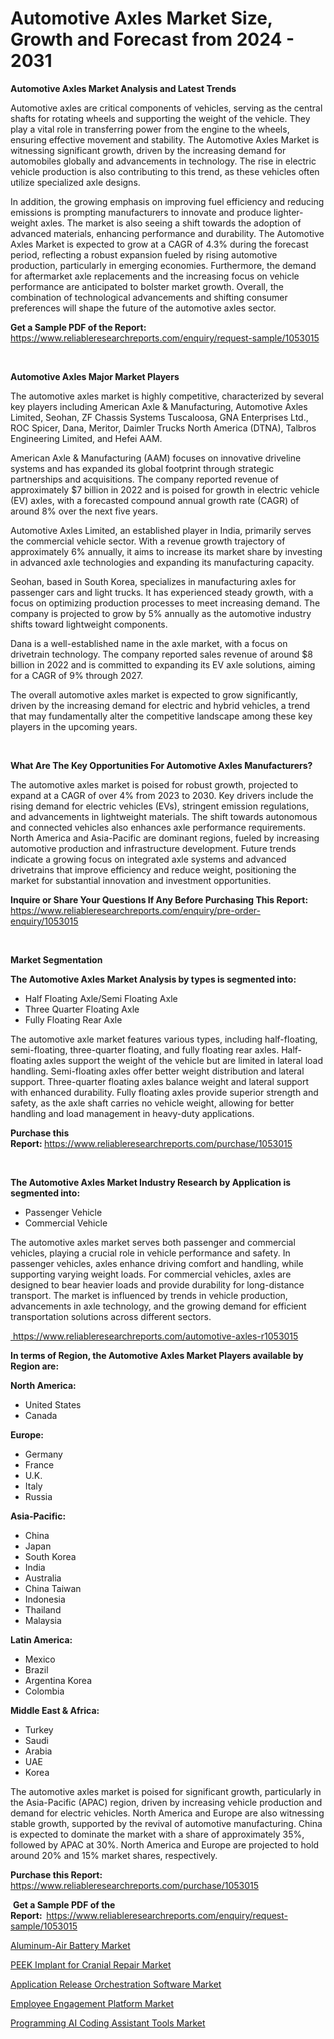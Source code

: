 <p><h1>Automotive Axles Market Size, Growth and Forecast from 2024 - 2031</h1></p><p><strong>Automotive Axles Market Analysis and Latest Trends</strong></p>
<p><p>Automotive axles are critical components of vehicles, serving as the central shafts for rotating wheels and supporting the weight of the vehicle. They play a vital role in transferring power from the engine to the wheels, ensuring effective movement and stability. The Automotive Axles Market is witnessing significant growth, driven by the increasing demand for automobiles globally and advancements in technology. The rise in electric vehicle production is also contributing to this trend, as these vehicles often utilize specialized axle designs.</p><p>In addition, the growing emphasis on improving fuel efficiency and reducing emissions is prompting manufacturers to innovate and produce lighter-weight axles. The market is also seeing a shift towards the adoption of advanced materials, enhancing performance and durability. The Automotive Axles Market is expected to grow at a CAGR of 4.3% during the forecast period, reflecting a robust expansion fueled by rising automotive production, particularly in emerging economies. Furthermore, the demand for aftermarket axle replacements and the increasing focus on vehicle performance are anticipated to bolster market growth. Overall, the combination of technological advancements and shifting consumer preferences will shape the future of the automotive axles sector.</p></p>
<p><strong>Get a Sample PDF of the Report:&nbsp;</strong> <a href="https://www.reliableresearchreports.com/enquiry/request-sample/1053015?utm_campaign=40&utm_medium=2&utm_source=Github&utm_content=ia&utm_term=07122024&utm_id=automotive-axles">https://www.reliableresearchreports.com/enquiry/request-sample/1053015</a></p>
<p>&nbsp;</p>
<p><strong>Automotive Axles Major Market Players</strong></p>
<p><p>The automotive axles market is highly competitive, characterized by several key players including American Axle & Manufacturing, Automotive Axles Limited, Seohan, ZF Chassis Systems Tuscaloosa, GNA Enterprises Ltd., ROC Spicer, Dana, Meritor, Daimler Trucks North America (DTNA), Talbros Engineering Limited, and Hefei AAM.</p><p>American Axle & Manufacturing (AAM) focuses on innovative driveline systems and has expanded its global footprint through strategic partnerships and acquisitions. The company reported revenue of approximately $7 billion in 2022 and is poised for growth in electric vehicle (EV) axles, with a forecasted compound annual growth rate (CAGR) of around 8% over the next five years.</p><p>Automotive Axles Limited, an established player in India, primarily serves the commercial vehicle sector. With a revenue growth trajectory of approximately 6% annually, it aims to increase its market share by investing in advanced axle technologies and expanding its manufacturing capacity.</p><p>Seohan, based in South Korea, specializes in manufacturing axles for passenger cars and light trucks. It has experienced steady growth, with a focus on optimizing production processes to meet increasing demand. The company is projected to grow by 5% annually as the automotive industry shifts toward lightweight components.</p><p>Dana is a well-established name in the axle market, with a focus on drivetrain technology. The company reported sales revenue of around $8 billion in 2022 and is committed to expanding its EV axle solutions, aiming for a CAGR of 9% through 2027.</p><p>The overall automotive axles market is expected to grow significantly, driven by the increasing demand for electric and hybrid vehicles, a trend that may fundamentally alter the competitive landscape among these key players in the upcoming years.</p></p>
<p>&nbsp;</p>
<p><strong>What Are The Key Opportunities For Automotive Axles Manufacturers?</strong></p>
<p><p>The automotive axles market is poised for robust growth, projected to expand at a CAGR of over 4% from 2023 to 2030. Key drivers include the rising demand for electric vehicles (EVs), stringent emission regulations, and advancements in lightweight materials. The shift towards autonomous and connected vehicles also enhances axle performance requirements. North America and Asia-Pacific are dominant regions, fueled by increasing automotive production and infrastructure development. Future trends indicate a growing focus on integrated axle systems and advanced drivetrains that improve efficiency and reduce weight, positioning the market for substantial innovation and investment opportunities.</p></p>
<p><strong>Inquire or Share Your Questions If Any Before Purchasing This Report:</strong> <a href="https://www.reliableresearchreports.com/enquiry/pre-order-enquiry/1053015?utm_campaign=40&utm_medium=2&utm_source=Github&utm_content=ia&utm_term=07122024&utm_id=automotive-axles">https://www.reliableresearchreports.com/enquiry/pre-order-enquiry/1053015</a></p>
<p>&nbsp;</p>
<p><strong>Market Segmentation</strong></p>
<p><strong>The Automotive Axles Market Analysis by types is segmented into:</strong></p>
<p><ul><li>Half Floating Axle/Semi Floating Axle</li><li>Three Quarter Floating Axle</li><li>Fully Floating Rear Axle</li></ul></p>
<p><p>The automotive axle market features various types, including half-floating, semi-floating, three-quarter floating, and fully floating rear axles. Half-floating axles support the weight of the vehicle but are limited in lateral load handling. Semi-floating axles offer better weight distribution and lateral support. Three-quarter floating axles balance weight and lateral support with enhanced durability. Fully floating axles provide superior strength and safety, as the axle shaft carries no vehicle weight, allowing for better handling and load management in heavy-duty applications.</p></p>
<p><strong>Purchase this Report:&nbsp;</strong><a href="https://www.reliableresearchreports.com/purchase/1053015?utm_campaign=40&utm_medium=2&utm_source=Github&utm_content=ia&utm_term=07122024&utm_id=automotive-axles">https://www.reliableresearchreports.com/purchase/1053015</a></p>
<p>&nbsp;</p>
<p><strong>The Automotive Axles Market Industry Research by Application is segmented into:</strong></p>
<p><ul><li>Passenger Vehicle</li><li>Commercial Vehicle</li></ul></p>
<p><p>The automotive axles market serves both passenger and commercial vehicles, playing a crucial role in vehicle performance and safety. In passenger vehicles, axles enhance driving comfort and handling, while supporting varying weight loads. For commercial vehicles, axles are designed to bear heavier loads and provide durability for long-distance transport. The market is influenced by trends in vehicle production, advancements in axle technology, and the growing demand for efficient transportation solutions across different sectors.</p></p>
<p><a href="https://www.reliableresearchreports.com/automotive-axles-r1053015?utm_campaign=40&utm_medium=2&utm_source=Github&utm_content=ia&utm_term=07122024&utm_id=automotive-axles">&nbsp;https://www.reliableresearchreports.com/automotive-axles-r1053015</a></p>
<p><strong>In terms of Region, the Automotive Axles Market Players available by Region are:</strong></p>
<p>
    <p> <strong> North America: </strong>
        <ul>
            <li>United States</li>
            <li>Canada</li>
        </ul>
        </p> 
    <p> <strong> Europe: </strong>
        <ul>
            <li>Germany</li>
            <li>France</li>
            <li>U.K.</li>
            <li>Italy</li>
            <li>Russia</li>
        </ul>
        </p> 
    <p> <strong> Asia-Pacific: </strong>
        <ul>
            <li>China</li>
            <li>Japan</li>
            <li>South Korea</li>
            <li>India</li>
            <li>Australia</li>
            <li>China Taiwan</li>
            <li>Indonesia</li>
            <li>Thailand</li>
            <li>Malaysia</li>
        </ul>
        </p> 
    <p> <strong> Latin America: </strong>
        <ul>
            <li>Mexico</li>
            <li>Brazil</li>
            <li>Argentina Korea</li>
            <li>Colombia</li>
        </ul>
        </p> 
    <p> <strong> Middle East & Africa: </strong>
        <ul>
            <li>Turkey</li>
            <li>Saudi</li>
            <li>Arabia</li>
            <li>UAE</li>
            <li>Korea</li>
        </ul>
    </p>
    </p>
<p><p>The automotive axles market is poised for significant growth, particularly in the Asia-Pacific (APAC) region, driven by increasing vehicle production and demand for electric vehicles. North America and Europe are also witnessing stable growth, supported by the revival of automotive manufacturing. China is expected to dominate the market with a share of approximately 35%, followed by APAC at 30%. North America and Europe are projected to hold around 20% and 15% market shares, respectively.</p></p>
<p><strong>Purchase this Report: </strong><a href="https://www.reliableresearchreports.com/purchase/1053015?utm_campaign=40&utm_medium=2&utm_source=Github&utm_content=ia&utm_term=07122024&utm_id=automotive-axles">https://www.reliableresearchreports.com/purchase/1053015</a></p>
<p>&nbsp;<strong>Get a Sample PDF of the Report:&nbsp;&nbsp;</strong><a href="https://www.reliableresearchreports.com/enquiry/request-sample/1053015?utm_campaign=40&utm_medium=2&utm_source=Github&utm_content=ia&utm_term=07122024&utm_id=automotive-axles">https://www.reliableresearchreports.com/enquiry/request-sample/1053015</a></p>
<p><strong></strong></p>
<p><p><a href="https://github.com/dmitriyvo6rog/Market-Research-Report-List-1/blob/main/aluminum-air-battery-market.md?utm_campaign=40&utm_medium=2&utm_source=Github&utm_content=ia&utm_term=07122024&utm_id=automotive-axles">Aluminum-Air Battery Market</a></p><p><a href="https://issuu.com/reportprime-2/docs/peek-implant-for-cranial-repair-market-size-2030.p?utm_campaign=40&utm_medium=2&utm_source=Github&utm_content=ia&utm_term=07122024&utm_id=automotive-axles">PEEK Implant for Cranial Repair Market</a></p><p><a href="https://www.linkedin.com/pulse/compreh-proposis-fbaif?utm_campaign=40&utm_medium=2&utm_source=Github&utm_content=ia&utm_term=07122024&utm_id=automotive-axles">Application Release Orchestration Software Market</a></p><p><a href="https://www.linkedin.com/pulse/how-employee-engagement-platform-market-expanding-forecasted-ylthf?utm_campaign=40&utm_medium=2&utm_source=Github&utm_content=ia&utm_term=07122024&utm_id=automotive-axles">Employee Engagement Platform Market</a></p><p><a href="https://issuu.com/reportprime-2/docs/programming-ai-coding-assistant-tools-market-size-?utm_campaign=40&utm_medium=2&utm_source=Github&utm_content=ia&utm_term=07122024&utm_id=automotive-axles">Programming AI Coding Assistant Tools Market</a></p></p>